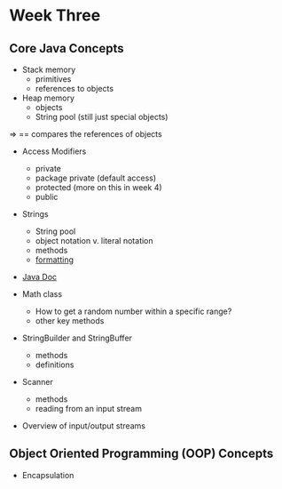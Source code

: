 # Week Three

## Core Java Concepts
* Stack memory
    - primitives 
    - references to objects
* Heap memory 
    - objects
    - String pool (still just special objects)
    
=> == compares the references of objects

* Access Modifiers
    - private
    - package private (default access)
    - protected (more on this in week 4)
    - public
* Strings
    - String pool 
    - object notation v. literal notation
    - methods
    - [formatting](../StringFormatCheatSheet.md)
* [Java Doc](https://docs.oracle.com/en/java/javase/11/docs/api/java.base/java/lang/package-summary.html)

* Math class
    - How to get a random number within a specific range?
    - other key methods

* StringBuilder and StringBuffer
    - methods
    - definitions

* Scanner
    - methods
    - reading from an input stream

* Overview of input/output streams

## Object Oriented Programming (OOP) Concepts
* Encapsulation
